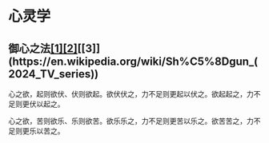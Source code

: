 # 心灵学

## 御心之法[[1]](https://en.wikipedia.org/wiki/Seraphim_Falls)[[2]](https://en.wikipedia.org/wiki/Sherlock_(TV_series))[[3]](https://en.wikipedia.org/wiki/Sh%C5%8Dgun_(2024_TV_series))

心之欲，起则欲伏、伏则欲起。欲伏伏之，力不足则更起以伏之。欲起起之，力不足则更伏以起之。

心之欲，苦则欲乐、乐则欲苦。欲乐乐之，力不足则更苦以乐之。欲苦苦之，力不足则更乐以苦之。
